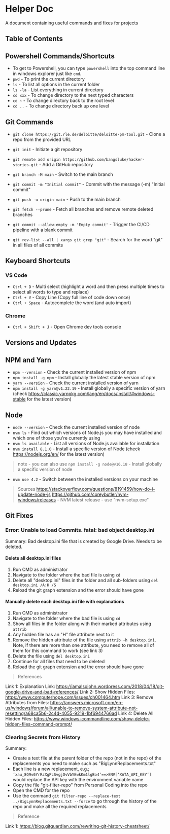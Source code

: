 # Helper Doc

A document containing useful commands and fixes for projects

## Table of Contents

## Powershell Commands/Shortcuts
- To get to Powershell, you can type `powershell` into the top command line in windows explorer just like `cmd`.
- `pwd` - To print the current directory
- `ls` - To list all options in the current folder
- `ls -la` - List everything in current directory
- `cd xxx` - To change directory to the next typed characters
- `cd ~` - To change directory back to the root level
- `cd ..` - To change directory back up one level


## Git Commands
- `git clone https://git.rle.de/deloitte/deloitte-pm-tool.git` - Clone a repo from the provided URL

- `git init` - Initiate a git repository
- `git remote add origin https://github.com/bangsluke/hacker-stories.git` - Add a GitHub repository
- `git branch -M main` - Switch to the main branch
- `git commit -m "Initial commit"` - Commit with the message (-m) "Initial commit"
- `git push -u origin main` - Push to the main branch

- `git fetch --prune` - Fetch all branches and remove remote deleted branches
- `git commit --allow-empty -m 'Empty commit'` - Trigger the CI/CD pipeline with a blank commit
- `git rev-list --all | xargs git grep "git"` - Search for the word "git" in all files of all commits

## Keyboard Shortcuts

### VS Code
- `Ctrl + D` - Multi select (highlight a word and then press multiple times to select all words to type and replace)
- `Ctrl + V` - Copy Line (Copy full line of code down once)
- `Ctrl + Space` - Autocomplete the word (and auto import)

### Chrome
- `Ctrl + Shift + J` - Open Chrome dev tools console


## Versions and Updates

## NPM and Yarn
- `npm --version` - Check the current installed version of npm
- `npm install -g npm` - Install globally the latest stable version of npm
- `yarn --version` - Check the current installed version of yarn
- `npm install -g yarn@v1.22.19` - Install globally a specific version of yarn (check https://classic.yarnpkg.com/lang/en/docs/install/#windows-stable for the latest version)

## Node
- `node --version` - Check the current installed version of node
- `nvm ls` - Find out which versions of Node.js you may have installed and which one of those you're currently using
- `nvm ls available` - List all versions of Node.js available for installation
- `nvm install 8.1.0` - Install a specific version of Node (check https://nodejs.org/en/ for the latest version)
> note - you can also use `npm install -g node@v16.18` - Install globally a specific version of node
- `nvm use 4.2` - Switch between the installed versions on your machine
> Sources
> https://stackoverflow.com/questions/8191459/how-do-i-update-node-js
> https://github.com/coreybutler/nvm-windows/releases - NVM latest release - use "nvm-setup.exe"


## Git Fixes

### Error: Unable to load Commits. fatal: bad object desktop.ini

Summary: Bad desktop.ini file that is created by Google Drive. Needs to be deleted.

#### Delete all desktop.ini files

1. Run CMD as administrator
2. Navigate to the folder where the bad file is using `cd`
3. Delete all "desktop.ini" files in the folder and all sub-folders using `del desktop.ini /A:H /S`
4. Reload the git graph extension and the error should have gone

#### Manually delete each desktop.ini file with explanations

1. Run CMD as administrator
2. Navigate to the folder where the bad file is using `cd`
3. Show all files in the folder along with their marked attributes using `attrib`
4. Any hidden file has an "H" file attribute next to it
5. Remove the hidden attribute of the file using `attrib -h desktop.ini`. Note, if there are more than one attribute, you need to remove all of them for this command to work (see link 3)
6. Delete the file using `del desktop.ini`
7. Continue for all files that need to be deleted
8. Reload the git graph extension and the error should have gone


> References

Link 1: Explanation Link: https://iamalsojohn.wordpress.com/2018/04/18/git-google-drive-and-bad-references/
Link 2: Show Hidden Files: https://www.computerhope.com/issues/ch001464.htm
Link 3: Remove Attributes from Files: https://answers.microsoft.com/en-us/windows/forum/all/unable-to-remove-system-attribute-not-resetting/a68ca5b6-2c4d-4055-9219-1bf6944766ad
Link 4: Delete All Hidden Files: https://www.windows-commandline.com/show-delete-hidden-files-command-prompt/


### Clearing Secrets from History

Summary:

- Create a text file at the parent folder of the repo (not in the repo) of the replacements you need to make such as "BigLynnReplacements.txt"
- Each line is a new replacement, e.g.;
	`‘xau_8Q9v6YrRzXgPcSvgjOvVbYEwkKm1lgBo4’==>ENV[‘XATA_API_KEY’]` would replace the API key with the environment variable name
- Copy the file "git-filter-repo" from Personal Coding into the repo
- Open the CMD for the repo
- Use the command `git filter-repo --replace-text ../BigLynnReplacements.txt --force` to go through the history of the repo and make all the required replacements

> Reference

Link 1: https://blog.gitguardian.com/rewriting-git-history-cheatsheet/